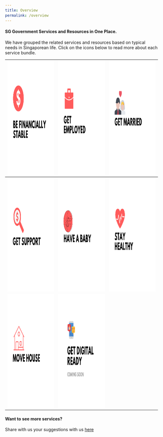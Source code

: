 ```yaml
---
title: Overview
permalink: /overview
---
```


#### SG Government Services and Resources in One Place.

We have grouped the related services and resources based on typical needs in Singaporean life. Click on the icons below to read more about each service bundle.

<div class="tg-wrap"><table class="tg">
<thead>
  <tr>
    <th class="tg-wr1l"><a href=""><img src="/images/01-financially-stable.png" alt="Coming Soon" width="375" height="375"></th>
    <th class="tg-baqh"><a href="/get-employed/dispute/"><img src="/images/02-get-employed.png" alt="Get Employment Support" width="375" height="375"></th>
    <th class="tg-baqh"><a href=""><img src="/images/04-get-married.png" alt="Coming Soon" width="375" height="375"></th>
  </tr>
</thead>
<tbody>
  <tr>
    <td class="tg-baqh"><a href=""><img src="/images/03-get-support.png" alt="Coming Soon" width="375" height="375"></td>
    <td class="tg-baqh"><a href=""><img src="/images/05-have-a-baby.png" alt="Coming Soon" width="375" height="375"></td>
    <td class="tg-baqh"><a href=""><img src="/images/07-keep-healthy.png" alt="Coming Soon" width="375" height="375"></td>
  </tr>
  <tr>
    <td class="tg-0lax"><a href="/buying-a-hdb"><img src="/images/06-move-house.png" alt="Move House" width="375" height="375"></td>
    <td class="tg-0lax"><a href=""><img src="/images/08-digitally ready.png" alt="Coming Soon" width="375" height="375">  </td>
    <td class="tg-0lax"></td>
  </tr>
</tbody>
</table></div>

#### Want to see more services?

Share with us your suggestions with us [here](https://form.gov.sg/5ed0995e42ee5f00110e10cc)
